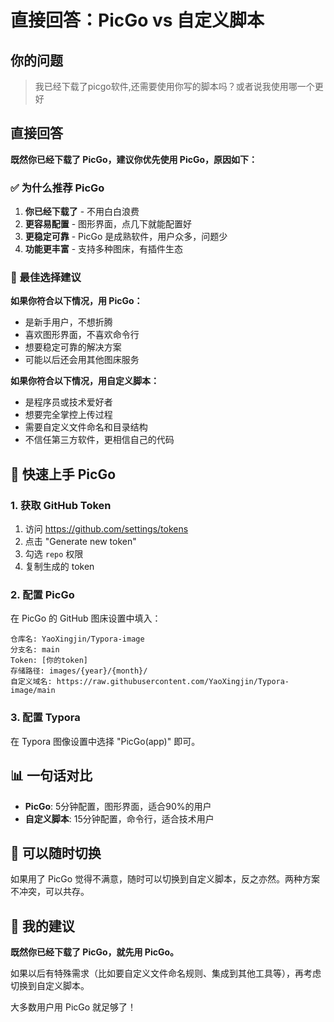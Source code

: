 # 直接回答：PicGo vs 自定义脚本

## 你的问题
> 我已经下载了picgo软件,还需要使用你写的脚本吗？或者说我使用哪一个更好

## 直接回答

**既然你已经下载了 PicGo，建议你优先使用 PicGo，原因如下：**

### ✅ 为什么推荐 PicGo

1. **你已经下载了** - 不用白白浪费
2. **更容易配置** - 图形界面，点几下就能配置好
3. **更稳定可靠** - PicGo 是成熟软件，用户众多，问题少
4. **功能更丰富** - 支持多种图床，有插件生态

### 🎯 最佳选择建议

**如果你符合以下情况，用 PicGo：**
- 是新手用户，不想折腾
- 喜欢图形界面，不喜欢命令行
- 想要稳定可靠的解决方案
- 可能以后还会用其他图床服务

**如果你符合以下情况，用自定义脚本：**
- 是程序员或技术爱好者
- 想要完全掌控上传过程
- 需要自定义文件命名和目录结构
- 不信任第三方软件，更相信自己的代码

## 🚀 快速上手 PicGo

### 1. 获取 GitHub Token
1. 访问 https://github.com/settings/tokens
2. 点击 "Generate new token"
3. 勾选 `repo` 权限
4. 复制生成的 token

### 2. 配置 PicGo
在 PicGo 的 GitHub 图床设置中填入：
```
仓库名: YaoXingjin/Typora-image
分支名: main  
Token: [你的token]
存储路径: images/{year}/{month}/
自定义域名: https://raw.githubusercontent.com/YaoXingjin/Typora-image/main
```

### 3. 配置 Typora
在 Typora 图像设置中选择 "PicGo(app)" 即可。

## 📊 一句话对比

- **PicGo**: 5分钟配置，图形界面，适合90%的用户
- **自定义脚本**: 15分钟配置，命令行，适合技术用户

## 🔄 可以随时切换

如果用了 PicGo 觉得不满意，随时可以切换到自定义脚本，反之亦然。两种方案不冲突，可以共存。

## 📝 我的建议

**既然你已经下载了 PicGo，就先用 PicGo。**

如果以后有特殊需求（比如要自定义文件命名规则、集成到其他工具等），再考虑切换到自定义脚本。

大多数用户用 PicGo 就足够了！